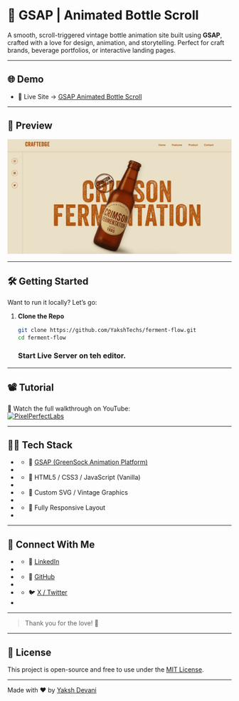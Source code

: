 # 🍾 GSAP | Animated Bottle Scroll

A smooth, scroll-triggered vintage bottle animation site built using **GSAP**, crafted with a love for design, animation, and storytelling. Perfect for craft brands, beverage portfolios, or interactive landing pages.

---

## 🌐 Demo

- 🚀 Live Site → [GSAP Animated Bottle Scroll](https://ubiquitous-tarsier-78de93.netlify.app/)
---

## 📸 Preview

![GSAP Animated Bottle Scroll Screenshot](./screenshot.png)

---

## 🛠️ Getting Started

Want to run it locally? Let’s go:

1. **Clone the Repo**
   ```bash
   git clone https://github.com/YakshTechs/ferment-flow.git
   cd ferment-flow
   ```
   ### Start Live Server on teh editor.

* * *

## 📽️ Tutorial

🎥 Watch the full walkthrough on YouTube:  
[![PixelPerfectLabs](https://img.shields.io/badge/YouTube-PixelPerfectLabs-red?style=flat-square&logo=youtube)](https://www.youtube.com/@PixelPerfectLabs)

* * *

## 🧑‍💻 Tech Stack

* *   💚 [GSAP (GreenSock Animation Platform)](https://gsap.com/)
*     
* *   🧾 HTML5 / CSS3 / JavaScript (Vanilla)
*     
* *   🎨 Custom SVG / Vintage Graphics
*     
* *   📱 Fully Responsive Layout
*     

* * *

## 🤝 Connect With Me

* *   💼 [LinkedIn](https://www.linkedin.com/in/yaksh-devani/)
*     
* *   🐙 [GitHub](https://github.com/yaksh9737)
*     
* *   🐦 [X / Twitter](https://twitter.com/yaksh_devani)
*     

* * *

> Thank you for the love! 🙏

* * *

## 📌 License

This project is open-source and free to use under the [MIT License](https://chatgpt.com/c/LICENSE).

* * *

Made with ❤️ by [Yaksh Devani](https://www.github.com/YakshTechs)

```
